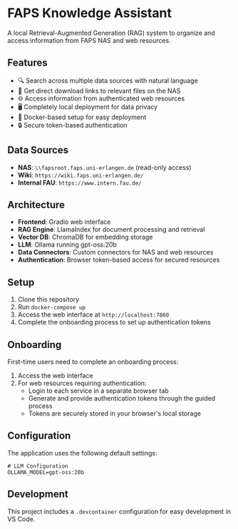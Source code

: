 # FAPS Knowledge Assistant

A local Retrieval-Augmented Generation (RAG) system to organize and access information from FAPS NAS and web resources.

## Features

- 🔍 Search across multiple data sources with natural language
- 🔗 Get direct download links to relevant files on the NAS
- 🌐 Access information from authenticated web resources
- 🖥️ Completely local deployment for data privacy
- 🐳 Docker-based setup for easy deployment
- 🔒 Secure token-based authentication

## Data Sources

- **NAS**: `\\fapsroot.faps.uni-erlangen.de` (read-only access)
- **Wiki**: `https://wiki.faps.uni-erlangen.de/`
- **Internal FAU**: `https://www.intern.fau.de/`

## Architecture

- **Frontend**: Gradio web interface
- **RAG Engine**: LlamaIndex for document processing and retrieval
- **Vector DB**: ChromaDB for embedding storage
- **LLM**: Ollama running gpt-oss:20b
- **Data Connectors**: Custom connectors for NAS and web resources
- **Authentication**: Browser token-based access for secured resources

## Setup

1. Clone this repository
2. Run `docker-compose up`
3. Access the web interface at `http://localhost:7860`
4. Complete the onboarding process to set up authentication tokens

## Onboarding

First-time users need to complete an onboarding process:
1. Access the web interface
2. For web resources requiring authentication:
   - Login to each service in a separate browser tab
   - Generate and provide authentication tokens through the guided process
   - Tokens are securely stored in your browser's local storage

## Configuration

The application uses the following default settings:

```
# LLM Configuration
OLLAMA_MODEL=gpt-oss:20b
```

## Development

This project includes a `.devcontainer` configuration for easy development in VS Code.